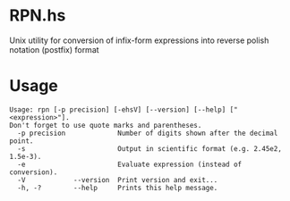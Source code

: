 RPN.hs
======
Unix utility for conversion of infix-form expressions into reverse polish notation (postfix) format

Usage
=====
```
Usage: rpn [-p precision] [-ehsV] [--version] [--help] ["<expression>"].
Don't forget to use quote marks and parentheses.
  -p precision             Number of digits shown after the decimal point.
  -s                       Output in scientific format (e.g. 2.45e2, 1.5e-3).
  -e                       Evaluate expression (instead of conversion).
  -V            --version  Print version and exit...
  -h, -?        --help     Prints this help message.
```